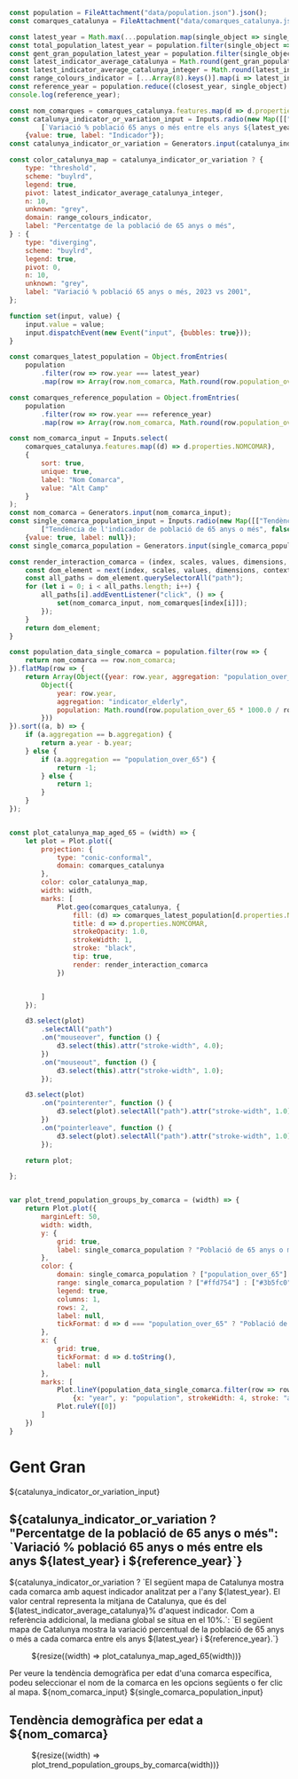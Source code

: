 ```js
const population = FileAttachment("data/population.json").json();
const comarques_catalunya = FileAttachment("data/comarques_catalunya.json").json();
````

```js
const latest_year = Math.max(...population.map(single_object => single_object.year));
const total_population_latest_year = population.filter(single_object => single_object.year == latest_year).reduce((accumulative_population, single_object) => single_object.population + accumulative_population, 0);
const gent_gran_population_latest_year = population.filter(single_object => single_object.year == latest_year).reduce((accumulative_population, single_object) => single_object.population_over_65 + accumulative_population, 0);
const latest_indicator_average_catalunya = Math.round(gent_gran_population_latest_year * 1000 / total_population_latest_year) / 10.0
const latest_indicator_average_catalunya_integer = Math.round(latest_indicator_average_catalunya);
const range_colours_indicator = [...Array(8).keys()].map(i => latest_indicator_average_catalunya_integer - 7 + i * 2)
const reference_year = population.reduce((closest_year, single_object) => Math.abs(single_object.year - 2000) < Math.abs(closest_year - 2000) ? single_object.year : closest_year, latest_year);
console.log(reference_year);
```

```js
const nom_comarques = comarques_catalunya.features.map(d => d.properties.NOMCOMAR);
const catalunya_indicator_or_variation_input = Inputs.radio(new Map([["Percentatge de la població de 65 anys o més", true],
        [`Variació % població 65 anys o més entre els anys ${latest_year} i ${reference_year}`, false]]),
    {value: true, label: "Indicador"});
const catalunya_indicator_or_variation = Generators.input(catalunya_indicator_or_variation_input);
```

```js
const color_catalunya_map = catalunya_indicator_or_variation ? {
    type: "threshold",
    scheme: "buylrd",
    legend: true,
    pivot: latest_indicator_average_catalunya_integer,
    n: 10,
    unknown: "grey",
    domain: range_colours_indicator,
    label: "Percentatge de la població de 65 anys o més",
} : {
    type: "diverging",
    scheme: "buylrd",
    legend: true,
    pivot: 0,
    n: 10,
    unknown: "grey",
    label: "Variació % població 65 anys o més, 2023 vs 2001",
};
```

```js
function set(input, value) {
    input.value = value;
    input.dispatchEvent(new Event("input", {bubbles: true}));
}
```

```js
const comarques_latest_population = Object.fromEntries(
    population
        .filter(row => row.year === latest_year)
        .map(row => Array(row.nom_comarca, Math.round(row.population_over_65 * 1000.0 / row.population) / 10.0)))
```

```js
const comarques_reference_population = Object.fromEntries(
    population
        .filter(row => row.year === reference_year)
        .map(row => Array(row.nom_comarca, Math.round(row.population_over_65 * 1000.0 / row.population) / 10.0)))
```

```js
const nom_comarca_input = Inputs.select(
    comarques_catalunya.features.map((d) => d.properties.NOMCOMAR),
    {
        sort: true,
        unique: true,
        label: "Nom Comarca",
        value: "Alt Camp"
    }
);
const nom_comarca = Generators.input(nom_comarca_input);
const single_comarca_population_input = Inputs.radio(new Map([["Tendència de la població de 65 anys o més", true],
        ["Tendència de l'indicador de població de 65 anys o més", false]]),
    {value: true, label: null});
const single_comarca_population = Generators.input(single_comarca_population_input);
```

```js
const render_interaction_comarca = (index, scales, values, dimensions, context, next) => {
    const dom_element = next(index, scales, values, dimensions, context);
    const all_paths = dom_element.querySelectorAll("path");
    for (let i = 0; i < all_paths.length; i++) {
        all_paths[i].addEventListener("click", () => {
            set(nom_comarca_input, nom_comarques[index[i]]);
        });
    }
    return dom_element;
}

const population_data_single_comarca = population.filter(row => {
    return nom_comarca == row.nom_comarca;
}).flatMap(row => {
    return Array(Object({year: row.year, aggregation: "population_over_65", population: row.population_over_65}),
        Object({
            year: row.year,
            aggregation: "indicator_elderly",
            population: Math.round(row.population_over_65 * 1000.0 / row.population)/10.0 
        }))
}).sort((a, b) => {
    if (a.aggregation == b.aggregation) {
        return a.year - b.year;
    } else {
        if (a.aggregation == "population_over_65") {
            return -1;
        } else {
            return 1;
        }
    }
});
```

```js

const plot_catalunya_map_aged_65 = (width) => {
    let plot = Plot.plot({
        projection: {
            type: "conic-conformal",
            domain: comarques_catalunya
        },
        color: color_catalunya_map,
        width: width,
        marks: [
            Plot.geo(comarques_catalunya, {
                fill: (d) => comarques_latest_population[d.properties.NOMCOMAR] - (catalunya_indicator_or_variation? 0 : comarques_reference_population[d.properties.NOMCOMAR]),
                title: d => d.properties.NOMCOMAR,
                strokeOpacity: 1.0,
                strokeWidth: 1,
                stroke: "black",
                tip: true,
                render: render_interaction_comarca
            })


        ]
    });

    d3.select(plot)
        .selectAll("path")
        .on("mouseover", function () {
            d3.select(this).attr("stroke-width", 4.0);
        })
        .on("mouseout", function () {
            d3.select(this).attr("stroke-width", 1.0);
        });

    d3.select(plot)
        .on("pointerenter", function () {
            d3.select(plot).selectAll("path").attr("stroke-width", 1.0);
        })
        .on("pointerleave", function () {
            d3.select(plot).selectAll("path").attr("stroke-width", 1.0);
        });

    return plot;

};


var plot_trend_population_groups_by_comarca = (width) => {
    return Plot.plot({
        marginLeft: 50,
        width: width,
        y: {
            grid: true,
            label: single_comarca_population ? "Població de 65 anys o més": "Percentatge de la població de 65 anys o més",
        },
        color: {
            domain: single_comarca_population ? ["population_over_65"] : ["indicator_elderly"],
            range: single_comarca_population ? ["#ffd754"] : ["#3b5fc0"],
            legend: true,
            columns: 1,
            rows: 2,
            label: null,
            tickFormat: d => d === "population_over_65" ? "Població de 65 anys o més" : "Percentatge de la població de 65 anys o més"
        },
        x: {
            grid: true,
            tickFormat: d => d.toString(),
            label: null
        },
        marks: [
            Plot.lineY(population_data_single_comarca.filter(row => row.aggregation == (single_comarca_population? "population_over_65" : "indicator_elderly")),
                {x: "year", y: "population", strokeWidth: 4, stroke: "aggregation"}),
            Plot.ruleY([0])
        ]
    })
}
```

# Gent Gran

<div class="grid grid-cols-3">
    <div class="card grid-colspan-3">
        ${catalunya_indicator_or_variation_input}
        <h2>${catalunya_indicator_or_variation ? "Percentatge de la població de 65 anys o més": `Variació % població 65 anys o més entre els anys ${latest_year} i ${reference_year}`}</h2>
${catalunya_indicator_or_variation ? `El següent mapa de Catalunya mostra cada comarca amb aquest indicador analitzat per a l'any ${latest_year}.
El valor central representa la mitjana de Catalunya, que és del ${latest_indicator_average_catalunya}% d'aquest indicador.
Com a referència addicional, la mediana global se situa en el 10%.`: `El següent mapa de Catalunya mostra la variació percentual de la població de 65 anys o més a cada comarca entre els anys ${latest_year} i ${reference_year}.`}
        <figure class="grafic" style="max-width: none;">
            ${resize((width) => plot_catalunya_map_aged_65(width))}
        </figure>
    </div>
</div>
<div class="grid grid-cols-3">
    <div class="card grid-colspan-1">
    Per veure la tendència demogràfica per edat d'una comarca específica, podeu seleccionar el nom de la comarca en les opcions següents o fer clic al mapa.
            ${nom_comarca_input}
            ${single_comarca_population_input}
        <h2>Tendència demogràfica per edat a ${nom_comarca}</h2>
        <figure class="grafic" style="max-width: none;">
            ${resize((width) => plot_trend_population_groups_by_comarca(width))}
        </figure>
    </div>

</div>
